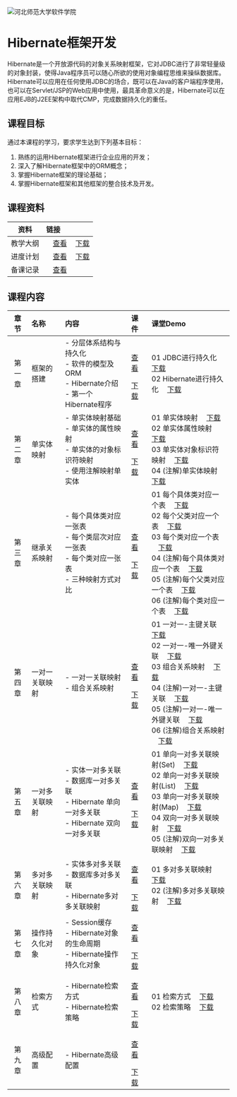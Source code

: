 ![河北师范大学软件学院](./image/logo.png)

# Hibernate框架开发

Hibernate是一个开放源代码的对象关系映射框架，它对JDBC进行了非常轻量级的对象封装，使得Java程序员可以随心所欲的使用对象编程思维来操纵数据库。 Hibernate可以应用在任何使用JDBC的场合，既可以在Java的客户端程序使用，也可以在Servlet/JSP的Web应用中使用，最具革命意义的是，Hibernate可以在应用EJB的J2EE架构中取代CMP，完成数据持久化的重任。

## 课程目标

通过本课程的学习，要求学生达到下列基本目标：

1. 熟练的运用Hibernate框架进行企业应用的开发； 
2. 深入了解Hibernate框架中的ORM概念；
3. 掌握Hibernate框架的理论基础；
4. 掌握Hibernate框架和其他框架的整合技术及开发。

## 课程资料

|资料|链接|
|:---:|:---|
|教学大纲|[<img src="./image/presentation.png" height="15" />查看](./materials/outline.pdf)  [<img src="./image/download.png" height="15" />下载](./materials/outline.doc) |
|进度计划|[<img src="./image/presentation.png" height="15" />查看](./materials/schedule.pdf)  [<img src="./image/download.png" height="15" />下载](./materials/schedule.doc) |
|备课记录|[<img src="./image/presentation.png" height="15" />查看](./preparelog) |

## 课程内容

| 章节 | 名称 | 内容 | 课件 | 课堂Demo | 
|:---:|:---|:---|:---|:---|
|第一章|框架的搭建 |- 分层体系结构与持久化<br/>- 软件的模型及ORM<br/>- Hibernate介绍<br/>- 第一个Hibernate程序|[<img src="./image/presentation.png" height="15" />查看](./ch01-hibernate-architecture/ch01-hibernate-architecture.pdf) <br/>[<img src="./image/download.png" height="15" />下载](./materials/slides/ch01-hibernate-architecture.pptx)|01 JDBC进行持久化 [<img src="./image/download.png" height="15" />下载](./ch01-hibernate-architecture/ch01-demo-01.7z)<br/>02 Hibernate进行持久化 [<img src="./image/download.png" height="15" />下载](./ch01-hibernate-architecture/ch01-demo-02.7z)|
|第二章|单实体映射 |- 单实体映射基础<br/>- 单实体的属性映射<br/>- 单实体的对象标识符映射<br/>- 使用注解映射单实体|[<img src="./image/presentation.png" height="15" />查看](./ch02-single-entity-mapping/ch02-single-entity-mapping.pdf) <br/>[<img src="./image/download.png" height="15" />下载](./materials/slides/ch02-single-entity-mapping.pptx)|01 单实体映射 [<img src="./image/download.png" height="15" />下载](./ch02-single-entity-mapping/ch02-demo-01.7z)<br/>02 单实体属性映射 [<img src="./image/download.png" height="15" />下载](./ch02-single-entity-mapping/ch02-demo-02.7z)<br/>03 单实体对象标识符映射 [<img src="./image/download.png" height="15" />下载](./ch02-single-entity-mapping/ch02-demo-03.7z)<br/>04 (注解)单实体映射 [<img src="./image/download.png" height="15" />下载](./ch02-single-entity-mapping/ch02-demo-04.7z)|
|第三章|继承关系映射 |- 每个具体类对应一张表<br>- 每个类层次对应一张表<br/>- 每个类对应一张表<br>- 三种映射方式对比|[<img src="./image/presentation.png" height="15" />查看](./ch03-inheritance-mapping/ch03-inheritance-mapping.pdf) <br/>[<img src="./image/download.png" height="15" />下载](./materials/slides/ch03-inheritance-mapping.pptx)|01 每个具体类对应一个表 [<img src="./image/download.png" height="15" />下载](./ch03-inheritance-mapping/ch03-demo-01.7z)<br/>02 每个父类对应一个表 [<img src="./image/download.png" height="15" />下载](./ch03-inheritance-mapping/ch03-demo-02.7z)<br/>03 每个类对应一个表 [<img src="./image/download.png" height="15" />下载](./ch03-inheritance-mapping/ch03-demo-03.7z)<br/>04 (注解)每个具体类对应一个表 [<img src="./image/download.png" height="15" />下载](./ch03-inheritance-mapping/ch03-demo-04.7z)<br/>05 (注解)每个父类对应一个表 [<img src="./image/download.png" height="15" />下载](./ch03-inheritance-mapping/ch03-demo-05.7z)<br/>06 (注解)每个类对应一个表 [<img src="./image/download.png" height="15" />下载](./ch03-inheritance-mapping/ch03-demo-06.7z)|
|第四章|一对一关联映射 |- 一对一关联映射<br/>- 组合关系映射|[<img src="./image/presentation.png" height="15" />查看](./ch04-one-to-one-mapping/ch04-one-to-one-mapping.pdf) <br/>[<img src="./image/download.png" height="15" />下载](./materials/slides/ch04-one-to-one-mapping.pptx)|01 一对一-主键关联 [<img src="./image/download.png" height="15" />下载](./ch04-one-to-one-mapping/ch04-demo-01.7z)<br/>02 一对一-唯一外键关联 [<img src="./image/download.png" height="15" />下载](./ch04-one-to-one-mapping/ch04-demo-02.7z)<br/>03 组合关系映射 [<img src="./image/download.png" height="15" />下载](./ch04-one-to-one-mapping/ch04-demo-03.7z)<br/>04 (注解)一对一-主键关联 [<img src="./image/download.png" height="15" />下载](./ch04-one-to-one-mapping/ch04-demo-04.7z)<br/>05 (注解)一对一-唯一外键关联 [<img src="./image/download.png" height="15" />下载](./ch04-one-to-one-mapping/ch04-demo-05.7z)<br/>06 (注解)组合关系映射 [<img src="./image/download.png" height="15" />下载](./ch04-one-to-one-mapping/ch04-demo-06.7z)|
|第五章|一对多关联映射 |- 实体一对多关联<br/>- 数据库一对多关联<br/>- Hibernate 单向一对多关联<br/>- Hibernate 双向一对多关联|[<img src="./image/presentation.png" height="15" />查看](./ch05-one-to-many-mapping/ch05-one-to-many-mapping.pdf) <br/>[<img src="./image/download.png" height="15" />下载](./materials/slides/ch05-one-to-many-mapping.pptx)|01 单向一对多关联映射(Set) [<img src="./image/download.png" height="15" />下载](./ch05-one-to-many-mapping/ch05-demo-01.7z)<br/>02 单向一对多关联映射(List) [<img src="./image/download.png" height="15" />下载](./ch05-one-to-many-mapping/ch05-demo-02.7z)<br/>03 单向一对多关联映射(Map) [<img src="./image/download.png" height="15" />下载](./ch05-one-to-many-mapping/ch05-demo-03.7z)<br/>04 双向一对多关联映射 [<img src="./image/download.png" height="15" />下载](./ch05-one-to-many-mapping/ch05-demo-04.7z)<br/>05 (注解)双向一对多关联映射 [<img src="./image/download.png" height="15" />下载](./ch05-one-to-many-mapping/ch05-demo-05.7z)|
|第六章|多对多关联映射 |- 实体多对多关联<br/>- 数据库多对多关联<br/>- Hibernate多对多关联映射|[<img src="./image/presentation.png" height="15" />查看](./ch06-many-to-many-mapping/ch06-many-to-many-mapping.pdf) <br/>[<img src="./image/download.png" height="15" />下载](./materials/slides/ch06-many-to-many-mapping.pptx)|01 多对多关联映射 [<img src="./image/download.png" height="15" />下载](./ch06-many-to-many-mapping/ch06-demo-01.7z)<br/>02 (注解)多对多关联映射 [<img src="./image/download.png" height="15" />下载](./ch06-many-to-many-mapping/ch06-demo-02.7z)|
|第七章|操作持久化对象 |- Session缓存<br/>- Hibernate对象的生命周期<br/>- Hibernate操作持久化对象|[<img src="./image/presentation.png" height="15" />查看](./ch07-manage-persistant-object/ch07-manage-persistant-object.pdf) <br/>[<img src="./image/download.png" height="15" />下载](./materials/slides/ch07-manage-persistant-object.pptx)| |
|第八章|检索方式 |- Hibernate检索方式<br/>- Hibernate检索策略|[<img src="./image/presentation.png" height="15" />查看](./ch08-retrieval-mode/ch08-retrieval-mode.pdf) <br/>[<img src="./image/download.png" height="15" />下载](./materials/slides/ch08-retrieval-mode.pptx)|01 检索方式 [<img src="./image/download.png" height="15" />下载](./ch08-retrieval-mode/ch08-demo-01.7z)<br/>02 检索策略 [<img src="./image/download.png" height="15" />下载](./ch08-retrieval-mode/ch08-demo-02.7z)|
|第九章|高级配置 |- Hibernate高级配置|[<img src="./image/presentation.png" height="15" />查看](./ch09-advanced-configuration/ch09-advanced-configuration.pdf) <br/>[<img src="./image/download.png" height="15" />下载](./materials/slides/ch09-advanced-configuration.pptx)||

